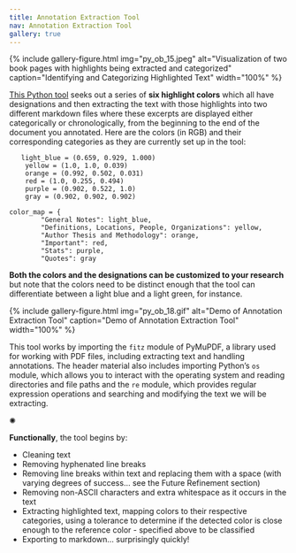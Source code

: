 ```yaml
---
title: Annotation Extraction Tool
nav: Annotation Extraction Tool
gallery: true
---
```


{% include gallery-figure.html img="py_ob_15.jpeg" alt="Visualization of two book pages with highlights being extracted and categorized" caption="Identifying and Categorizing Highlighted Text" width="100%" %}

[This Python tool](https://github.com/Scholarly-Projects/annotation_extraction) seeks out a series of **six highlight colors** which all have designations and then extracting the text with those highlights into two different markdown files where these excerpts are displayed either categorically or chronologically, from the beginning to the end of the document you annotated. Here are the colors (in RGB) and their corresponding categories as they are currently set up in the tool:

```
   light_blue = (0.659, 0.929, 1.000)    
    yellow = (1.0, 1.0, 0.039)            
    orange = (0.992, 0.502, 0.031)        
    red = (1.0, 0.255, 0.494)             
    purple = (0.902, 0.522, 1.0)          
    gray = (0.902, 0.902, 0.902)          

color_map = {
        "General Notes": light_blue,
        "Definitions, Locations, People, Organizations": yellow,
        "Author Thesis and Methodology": orange,
        "Important": red,
        "Stats": purple,
        "Quotes": gray
```

**Both the colors and the designations can be customized to your research** but note that the colors need to be distinct enough that the tool can differentiate between a light blue and a light green, for instance. 

{% include gallery-figure.html img="py_ob_18.gif" alt="Demo of Annotation Extraction Tool" caption="Demo of Annotation Extraction Tool" width="100%" %}

This tool works by importing the `fitz` module of PyMuPDF, a library used for working with PDF files, including extracting text and handling annotations. The header material also includes importing Python’s `os` module, which allows you to interact with the operating system and reading directories and file paths and the `re` module, which provides regular expression operations and searching and modifying the text we will be extracting. 

<div class="symbol-container">
    <p class="symbol">&#10042;</p>
</div>

**Functionally**, the tool begins by: 

- Cleaning text
- Removing hyphenated line breaks
- Removing line breaks within text and replacing them with a space (with varying degrees of success… see the Future Refinement section)
- Removing non-ASCII characters and extra whitespace as it occurs in the text
- Extracting highlighted text, mapping colors to their respective categories, using a tolerance to determine if the detected color is close enough to the reference color - specified above to be classified
- Exporting to markdown… surprisingly quickly!



